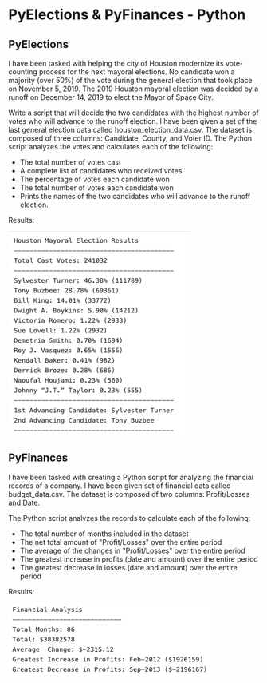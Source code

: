 # PyElections & PyFinances - Python

## PyElections
I have been tasked with helping the city of Houston modernize its vote-counting process for the next mayoral elections. No candidate won a majority (over 50%) of the vote during the general election that took place on November 5, 2019. The 2019 Houston mayoral election was decided by a runoff on December 14, 2019 to elect the Mayor of Space City. 

Write a script that will decide the two candidates with the highest number of votes who will advance to the runoff election. I have been given a set of the last general election data called houston_election_data.csv. The dataset is composed of three columns: Candidate, County, and Voter ID. The Python script analyzes the votes and calculates each of the following:
- The total number of votes cast
- A complete list of candidates who received votes
- The percentage of votes each candidate won
- The total number of votes each candidate won
- Prints the names of the two candidates who will advance to the runoff election.


Results:

![](/PyElections/Election_Results.png)



## PyFinances
I have been tasked with creating a Python script for analyzing the financial records of a company. I have been given set of financial data called budget_data.csv. The dataset is composed of two columns: Profit/Losses and Date. 

The Python script analyzes the records to calculate each of the following:
- The total number of months included in the dataset
- The net total amount of "Profit/Losses" over the entire period
- The average of the changes in "Profit/Losses" over the entire period
- The greatest increase in profits (date and amount) over the entire period
- The greatest decrease in losses (date and amount) over the entire period


Results:

![](/PyFinances/Finances_Results.png)
